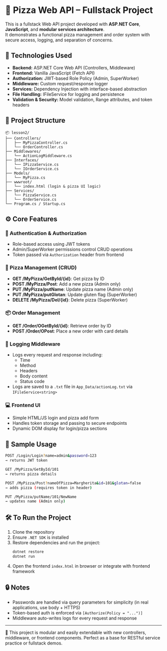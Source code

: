 # 🍕 Pizza Web API – Fullstack Project

This is a fullstack Web API project developed with **ASP.NET Core**, **JavaScript**, and **modular services architecture**.  
It demonstrates a functional pizza management and order system with secure access, logging, and separation of concerns.

## 🧩 Technologies Used

- **Backend:** ASP.NET Core Web API (Controllers, Middleware)
- **Frontend:** Vanilla JavaScript (Fetch API)
- **Authorization:** JWT-based Role Policy (Admin, SuperWorker)
- **Middleware:** Custom request/response logger
- **Services:** Dependency Injection with interface-based abstraction
- **File Handling:** IFileService for logging and persistence
- **Validation & Security:** Model validation, Range attributes, and token headers

## 📁 Project Structure

```
📦 lesson2/
├── Controllers/
│   ├── MyPizzaController.cs
│   └── OrderController.cs
├── Middlewares/
│   └── ActionLogMiddleware.cs
├── Interfaces/
│   └── IPizzaService.cs
│   └── IOrderService.cs
├── Models/
│   └── MyPizza.cs
├── wwwroot/
│   └── index.html (login & pizza UI logic)
├── Services/
│   └── PizzaService.cs
│   └── OrderService.cs
└── Program.cs / Startup.cs
```

## ⚙️ Core Features

### 🔐 Authentication & Authorization

- Role-based access using JWT tokens
- Admin/SuperWorker permissions control CRUD operations
- Token passed via `Authorization` header from frontend

### 🍕 Pizza Management (CRUD)

- **GET /MyPizza/GetById/{id}**: Get pizza by ID
- **POST /MyPizza/Post**: Add a new pizza (Admin only)
- **PUT /MyPizza/putName**: Update pizza name (Admin only)
- **PUT /MyPizza/putGlotan**: Update gluten flag (SuperWorker)
- **DELETE /MyPizza/Del/{id}**: Delete pizza (SuperWorker)

### 📦 Order Management

- **GET /Order/OGetById/{id}**: Retrieve order by ID
- **POST /Order/OPost**: Place a new order with card details

### 📝 Logging Middleware

- Logs every request and response including:
  - Time
  - Method
  - Headers
  - Body content
  - Status code
- Logs are saved to a `.txt` file in `App_Data/actionLog.txt` via `IFileService<string>`

### 💻 Frontend UI

- Simple HTML/JS login and pizza add form
- Handles token storage and passing to secure endpoints
- Dynamic DOM display for login/pizza sections

## 🧪 Sample Usage

```bash
POST /Login/Login?name=admin&password=123
→ returns JWT token

GET /MyPizza/GetById/101
→ returns pizza details

POST /MyPizza/Post?nameOfPizza=Margherita&id=101&glotan=false
→ adds pizza (requires token in header)

PUT /MyPizza/putName/101/NewName
→ updates name (Admin only)
```

## 🛠️ To Run the Project

1. Clone the repository
2. Ensure `.NET SDK` is installed
3. Restore dependencies and run the project:
   ```bash
   dotnet restore
   dotnet run
   ```
4. Open the frontend `index.html` in browser or integrate with frontend framework

## 🔒 Notes

- Passwords are handled via query parameters for simplicity (in real applications, use body + HTTPS)
- Token-based auth is enforced via `[Authorize(Policy = "...")]`
- Middleware auto-writes logs for every request and response

---

🔁 This project is modular and easily extendable with new controllers, middleware, or frontend components. Perfect as a base for RESTful service practice or fullstack demos.
